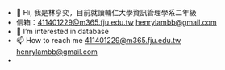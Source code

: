 - 👋 Hi, 我是林亨奕，目前就讀輔仁大學資訊管理學系二年級
- 信箱：411401229@m365.fju.edu.tw henrylambb@gmail.com
- 👀 I’m interested in database
- 📫 How to reach me 411401229@m365.fju.edu.tw henrylambb@gmail.com
- 
<!---
mcflurry0609/mcflurry0609 is a ✨ special ✨ repository because its `README.md` (this file) appears on your GitHub profile.
You can click the Preview link to take a look at your changes.
--->
